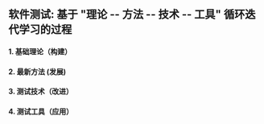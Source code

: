 ## 软件测试: 基于 "理论 -- 方法 -- 技术 -- 工具" 循环迭代学习的过程

#### 1. 基础理论（构建）

#### 2. 最新方法 (发展)

#### 3. 测试技术（改进）

#### 4. 测试工具（应用）
